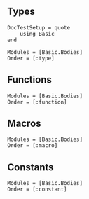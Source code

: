 ## Types

```@meta
DocTestSetup = quote
    using Basic
end
```

```@autodocs
Modules = [Basic.Bodies]
Order = [:type]
```

## Functions

```@autodocs
Modules = [Basic.Bodies]
Order = [:function]
```

## Macros

```@autodocs
Modules = [Basic.Bodies]
Order = [:macro]
```

## Constants

```@autodocs
Modules = [Basic.Bodies]
Order = [:constant]
```